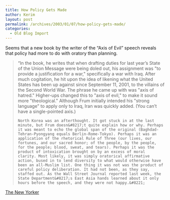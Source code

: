 ```yaml
---
title: How Policy Gets Made
author: Kerim
layout: post
permalink: /archives/2003/01/07/how-policy-gets-made/
categories:
  - Old Blog Import
---
```

Seems that a new book by the writer of the &#8220;Axis of Evil&#8221; speech reveals that policy had more to do with oratory than planning.


>   &#8220;In the book, he writes that when drafting duties for last year&#8217;s State of the Union Message were being doled out, his assignment was "to provide a justification for a war," specifically a war with Iraq. After much cogitation, he hit upon the idea of likening what the United States has been up against since September 11, 2001, to the villains of the Second World War. The phrase he came up with was "axis of hatred." Higher-ups changed this to "axis of evil," to make it sound more "theological." Although Frum initially intended his "strong language" to apply only to Iraq, Iran was quickly added. (You can&#8217;t have a single-pointed axis.) 
>   
>   
>     North Korea was an afterthought. It got stuck in at the last minute, but Frum doesn&#8217;t quite explain how or why. Perhaps it was meant to echo the global span of the original (Baghdad-Tehran-Pyongyang equals Berlin-Rome-Tokyo). Perhaps it was an application of the rhetorical Rule of Three (our lives, our fortunes, and our sacred honor; of the people, by the people, for the people; blood, sweat, and tears). Perhaps it was the product of intoxication brought on by an excess of moral clarity. Most likely, it was simply oratorical affirmative action, bused in to lend diversity to what would otherwise have been an all-Muslim list. One thing it was not was the product of careful policy deliberation. It had not been, as they say, staffed out. As the Wall Street Journal reported last week, the State Department&#8217;s East Asia hands learned about it only hours before the speech, and they were not happy.&#8221;
>   


<a href="http://www.newyorker.com/printable/?talk/030113ta_talk_hertzberg" onclick="_gaq.push(['_trackEvent', 'outbound-article', 'http://www.newyorker.com/printable/?talk/030113ta_talk_hertzberg', 'The New Yorker']);" >The New Yorker</a>

